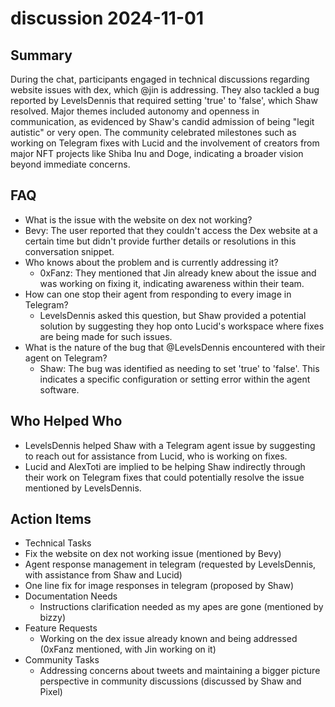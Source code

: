 # discussion 2024-11-01

## Summary

During the chat, participants engaged in technical discussions regarding website issues with dex, which @jin is
addressing. They also tackled a bug reported by LevelsDennis that required setting 'true' to 'false', which Shaw
resolved. Major themes included autonomy and openness in communication, as evidenced by Shaw's candid admission of
being "legit autistic" or very open. The community celebrated milestones such as working on Telegram fixes with Lucid
and the involvement of creators from major NFT projects like Shiba Inu and Doge, indicating a broader vision beyond
immediate concerns.

## FAQ

- What is the issue with the website on dex not working?
- Bevy: The user reported that they couldn't access the Dex website at a certain time but didn't provide further details
  or resolutions in this conversation snippet.
- Who knows about the problem and is currently addressing it?
    - 0xFanz: They mentioned that Jin already knew about the issue and was working on fixing it, indicating awareness
      within their team.
- How can one stop their agent from responding to every image in Telegram?
    - LevelsDennis asked this question, but Shaw provided a potential solution by suggesting they hop onto Lucid's
      workspace where fixes are being made for such issues.
- What is the nature of the bug that @LevelsDennis encountered with their agent on Telegram?
    - Shaw: The bug was identified as needing to set 'true' to 'false'. This indicates a specific configuration or
      setting error within the agent software.

## Who Helped Who

- LevelsDennis helped Shaw with a Telegram agent issue by suggesting to reach out for assistance from Lucid, who is
  working on fixes.
- Lucid and AlexToti are implied to be helping Shaw indirectly through their work on Telegram fixes that could potentially resolve the issue mentioned by LevelsDennis.

## Action Items

- Technical Tasks
- Fix the website on dex not working issue (mentioned by Bevy)
- Agent response management in telegram (requested by LevelsDennis, with assistance from Shaw and Lucid)
- One line fix for image responses in telegram (proposed by Shaw)
- Documentation Needs
    - Instructions clarification needed as my apes are gone (mentioned by bizzy)
- Feature Requests
    - Working on the dex issue already known and being addressed (0xFanz mentioned, with Jin working on it)
- Community Tasks
    - Addressing concerns about tweets and maintaining a bigger picture perspective in community discussions (discussed
      by Shaw and Pixel)
